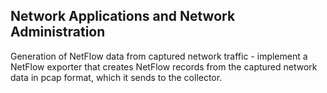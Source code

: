 ## Network Applications and Network Administration
Generation of NetFlow data from captured network traffic - implement a NetFlow exporter that creates NetFlow records from the captured network data in pcap format, which it sends to the collector.